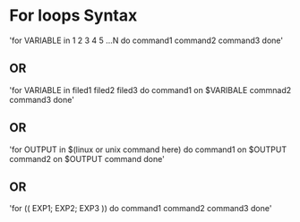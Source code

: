 # For loops Syntax

'for VARIABLE in 1 2 3 4 5 ...N
do
	command1
	command2
	command3
done'

## OR

'for VARIABLE in filed1 filed2 filed3
do
	command1 on $VARIBALE
	commnad2
	command3
done'

## OR

'for OUTPUT in $(linux or unix command here)
do
	command1 on $OUTPUT
	command2 on $OUTPUT
	command
done'

## OR

'for (( EXP1; EXP2; EXP3 ))
do
	command1
	command2
	command3
done'
